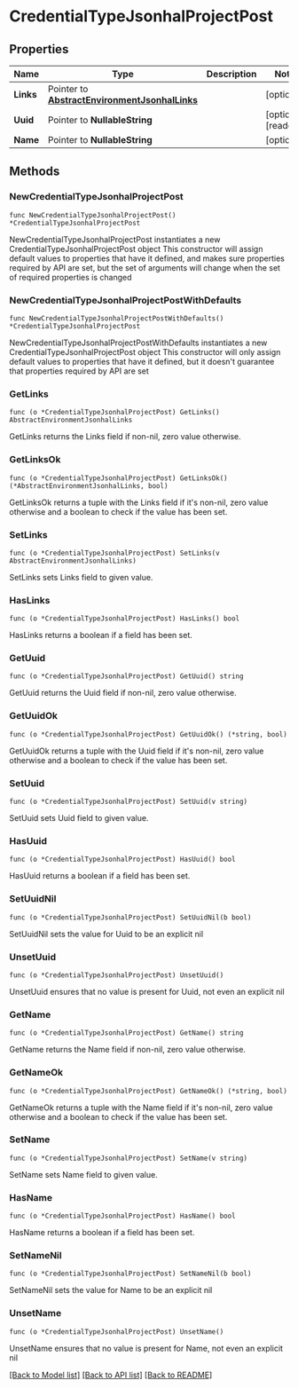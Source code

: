 # CredentialTypeJsonhalProjectPost

## Properties

Name | Type | Description | Notes
------------ | ------------- | ------------- | -------------
**Links** | Pointer to [**AbstractEnvironmentJsonhalLinks**](AbstractEnvironmentJsonhalLinks.md) |  | [optional] 
**Uuid** | Pointer to **NullableString** |  | [optional] [readonly] 
**Name** | Pointer to **NullableString** |  | [optional] 

## Methods

### NewCredentialTypeJsonhalProjectPost

`func NewCredentialTypeJsonhalProjectPost() *CredentialTypeJsonhalProjectPost`

NewCredentialTypeJsonhalProjectPost instantiates a new CredentialTypeJsonhalProjectPost object
This constructor will assign default values to properties that have it defined,
and makes sure properties required by API are set, but the set of arguments
will change when the set of required properties is changed

### NewCredentialTypeJsonhalProjectPostWithDefaults

`func NewCredentialTypeJsonhalProjectPostWithDefaults() *CredentialTypeJsonhalProjectPost`

NewCredentialTypeJsonhalProjectPostWithDefaults instantiates a new CredentialTypeJsonhalProjectPost object
This constructor will only assign default values to properties that have it defined,
but it doesn't guarantee that properties required by API are set

### GetLinks

`func (o *CredentialTypeJsonhalProjectPost) GetLinks() AbstractEnvironmentJsonhalLinks`

GetLinks returns the Links field if non-nil, zero value otherwise.

### GetLinksOk

`func (o *CredentialTypeJsonhalProjectPost) GetLinksOk() (*AbstractEnvironmentJsonhalLinks, bool)`

GetLinksOk returns a tuple with the Links field if it's non-nil, zero value otherwise
and a boolean to check if the value has been set.

### SetLinks

`func (o *CredentialTypeJsonhalProjectPost) SetLinks(v AbstractEnvironmentJsonhalLinks)`

SetLinks sets Links field to given value.

### HasLinks

`func (o *CredentialTypeJsonhalProjectPost) HasLinks() bool`

HasLinks returns a boolean if a field has been set.

### GetUuid

`func (o *CredentialTypeJsonhalProjectPost) GetUuid() string`

GetUuid returns the Uuid field if non-nil, zero value otherwise.

### GetUuidOk

`func (o *CredentialTypeJsonhalProjectPost) GetUuidOk() (*string, bool)`

GetUuidOk returns a tuple with the Uuid field if it's non-nil, zero value otherwise
and a boolean to check if the value has been set.

### SetUuid

`func (o *CredentialTypeJsonhalProjectPost) SetUuid(v string)`

SetUuid sets Uuid field to given value.

### HasUuid

`func (o *CredentialTypeJsonhalProjectPost) HasUuid() bool`

HasUuid returns a boolean if a field has been set.

### SetUuidNil

`func (o *CredentialTypeJsonhalProjectPost) SetUuidNil(b bool)`

 SetUuidNil sets the value for Uuid to be an explicit nil

### UnsetUuid
`func (o *CredentialTypeJsonhalProjectPost) UnsetUuid()`

UnsetUuid ensures that no value is present for Uuid, not even an explicit nil
### GetName

`func (o *CredentialTypeJsonhalProjectPost) GetName() string`

GetName returns the Name field if non-nil, zero value otherwise.

### GetNameOk

`func (o *CredentialTypeJsonhalProjectPost) GetNameOk() (*string, bool)`

GetNameOk returns a tuple with the Name field if it's non-nil, zero value otherwise
and a boolean to check if the value has been set.

### SetName

`func (o *CredentialTypeJsonhalProjectPost) SetName(v string)`

SetName sets Name field to given value.

### HasName

`func (o *CredentialTypeJsonhalProjectPost) HasName() bool`

HasName returns a boolean if a field has been set.

### SetNameNil

`func (o *CredentialTypeJsonhalProjectPost) SetNameNil(b bool)`

 SetNameNil sets the value for Name to be an explicit nil

### UnsetName
`func (o *CredentialTypeJsonhalProjectPost) UnsetName()`

UnsetName ensures that no value is present for Name, not even an explicit nil

[[Back to Model list]](../README.md#documentation-for-models) [[Back to API list]](../README.md#documentation-for-api-endpoints) [[Back to README]](../README.md)


